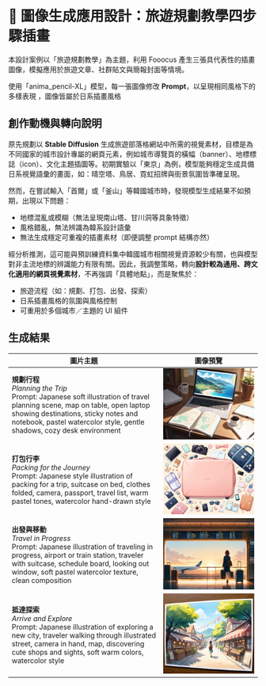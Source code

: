 # 🎨 圖像生成應用設計：旅遊規劃教學四步驟插畫

本設計案例以「旅遊規劃教學」為主題，利用 Fooocus 產生三張具代表性的插畫圖像，模擬應用於旅遊文章、社群貼文與簡報封面等情境。

使用「anima_pencil-XL」模型，每一張圖像修改 **Prompt**，以呈現相同風格下的多樣表現 ，圖像皆屬於日系插畫風格

## 創作動機與轉向說明

原先規劃以 **Stable Diffusion** 生成旅遊部落格網站中所需的視覺素材，目標是為不同國家的城市設計專屬的網頁元素，例如城市導覽頁的橫幅（banner）、地標標誌（icon）、文化主題插圖等。初期實驗以「東京」為例，模型能夠穩定生成具備日系視覺語彙的畫面，如：晴空塔、鳥居、霓虹招牌與街景氛圍皆準確呈現。

然而，在嘗試輸入「首爾」或「釜山」等韓國城市時，發現模型生成結果不如預期，出現以下問題：

- 地標混亂或模糊（無法呈現南山塔、甘川洞等具象特徵）
- 風格錯亂，無法辨識為韓系設計語彙
- 無法生成穩定可重複的插畫素材（即便調整 prompt 結構亦然）

經分析推測，這可能與預訓練資料集中韓國城市相關視覺資源較少有關，也與模型對非主流地標的辨識能力有限有關。因此，我調整策略，轉向**設計較為通用、跨文化適用的網頁視覺素材**，不再強調「具體地點」，而是聚焦於：

- 旅遊流程（如：規劃、打包、出發、探索）
- 日系插畫風格的氛圍與風格控制
- 可重用於多個城市／主題的 UI 組件


## 生成結果

| 圖片主題 | 圖像預覽 |
|----------|----------|
| **規劃行程**<br>_Planning the Trip_<br>Prompt: Japanese soft illustration of travel planning scene, map on table, open laptop showing destinations, sticky notes and notebook, pastel watercolor style, gentle shadows, cozy desk environment |  ![](https://raw.githubusercontent.com/hahaamg/Generative_AI/main/Week12/img/fooocus%20(3).png)|
| **打包行李**<br>_Packing for the Journey_<br>Prompt: Japanese style illustration of packing for a trip, suitcase on bed, clothes folded, camera, passport, travel list, warm pastel tones, watercolor hand-drawn style| ![](https://raw.githubusercontent.com/hahaamg/Generative_AI/main/Week12/img/fooocus%20(2).png) |
| **出發與移動**<br>_Travel in Progress_<br>Prompt: Japanese illustration of traveling in progress, airport or train station, traveler with suitcase, schedule board, looking out window, soft pastel watercolor texture, clean composition | ![](https://raw.githubusercontent.com/hahaamg/Generative_AI/main/Week12/img/fooocus%20(4).png)|
| **抵達探索**<br>_Arrive and Explore_<br>Prompt: Japanese illustration of exploring a new city, traveler walking through illustrated street, camera in hand, map, discovering cute shops and sights, soft warm colors, watercolor style | ![](https://raw.githubusercontent.com/hahaamg/Generative_AI/main/Week12/img/fooocus%20(1).png) |

